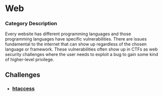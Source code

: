 # Web

### Category Description

Every website has different programming languages and those programming languages have specific vulnerabilities. There are issues fundamental to the internet that can show up regardless of the chosen language or framework. These vulnerabilities often show up in CTFs as web security challenges where the user needs to exploit a bug to gain some kind of higher-level privilege.

## Challenges

- ### [htaccess](<htaccess>)
